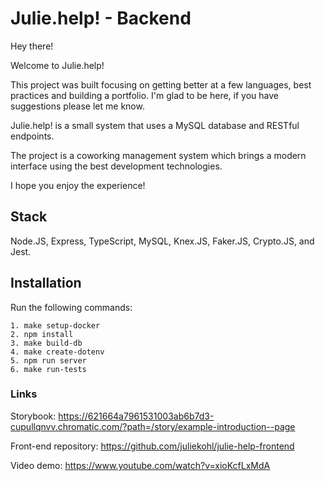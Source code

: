 # Julie.help! - Backend

Hey there!

Welcome to Julie.help!

This project was built focusing on getting better at a few languages, best practices and building a portfolio.
I'm glad to be here, if you have suggestions please let me know.

Julie.help! is a small system that uses a MySQL database and RESTful endpoints.

The project is a coworking management system which brings a modern interface using the best development technologies.

I hope you enjoy the experience!

## Stack

Node.JS, Express, TypeScript, MySQL, Knex.JS, Faker.JS, Crypto.JS, and Jest.

## Installation

Run the following commands:

```
1. make setup-docker
2. npm install
3. make build-db
4. make create-dotenv
5. npm run server
6. make run-tests
```

### Links

Storybook: https://621664a7961531003ab6b7d3-cupullqnvv.chromatic.com/?path=/story/example-introduction--page 

Front-end repository: https://github.com/juliekohl/julie-help-frontend

Video demo: https://www.youtube.com/watch?v=xioKcfLxMdA
